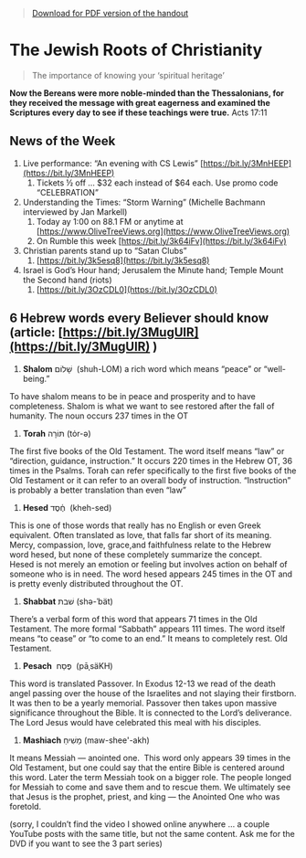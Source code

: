 >[Download for PDF version of the handout](/week042422.pdf)


# The Jewish Roots of Christianity

> The importance of knowing your ‘spiritual heritage’

**Now the Bereans were more noble-minded than the Thessalonians, for they received the message with great eagerness and examined the Scriptures every day to see if these teachings were true.** Acts 17:11


## News of the Week
1. Live performance:  “An evening with CS Lewis”  [https://bit.ly/3MnHEEP](https://bit.ly/3MnHEEP) 
	1. Tickets ½ off … $32 each instead of $64 each.  Use promo code “CELEBRATION”
1. Understanding the Times: “Storm Warning” (Michelle Bachmann interviewed by Jan Markell)
	1. Today ay 1:00 on 88.1 FM or anytime at [https://www.OliveTreeViews.org](https://www.OliveTreeViews.org)
	1. On Rumble this week  [https://bit.ly/3k64iFv](https://bit.ly/3k64iFv) 
1. Christian parents stand up to “Satan Clubs”
	1. [https://bit.ly/3k5esq8](https://bit.ly/3k5esq8) 
1. Israel is God’s Hour hand; Jerusalem the Minute hand; Temple Mount the Second hand (riots) 
	1. [https://bit.ly/3OzCDL0](https://bit.ly/3OzCDL0)

## 6 Hebrew words every Believer should know  (article:  [https://bit.ly/3MugUlR](https://bit.ly/3MugUlR) )
	
1. **Shalom** שָׁלוֹם     (shuh-LOM) a rich word which means “peace” or “well-being.” 

To have shalom means to be in peace and prosperity and to have completeness. Shalom is what we want to see restored after the fall of humanity.  The noun occurs 237 times in the OT
1. **Torah**    תּוֹרָה   (tȯr-ə)
	
The first five books of the Old Testament.  The word itself means “law” or “direction, guidance, instruction.”  It occurs 220 times in the Hebrew OT, 36 times in the Psalms.  Torah can refer specifically to the first five books of the Old Testament or it can refer to an overall body of instruction.  “Instruction” is probably a better translation than even “law”
1. **Hesed** חֶ֫סֶד       (kheh-sed)
	
This is one of those words that really has no English or even Greek equivalent. Often translated as love, that falls far short of its meaning.  Mercy, compassion, love, grace,and faithfulness relate to the Hebrew word hesed, but none of these completely summarize the concept.  Hesed is not merely an emotion or feeling but involves action on behalf of someone who is in need.  The word hesed appears 245 times in the OT and is pretty evenly distributed throughout the OT. 
1. **Shabbat**  שׁבת     (shə-ˈbät)
	
There’s a verbal form of this word that appears 71 times in the Old Testament.  The more formal “Sabbath” appears 111 times.  The word itself means “to cease” or “to come to an end.”  It means to completely rest. Old Testament. 
1. **Pesach**   פֶּסַח   (pāˌsäKH)
	
This word is translated Passover.  In Exodus 12-13 we read of the death angel passing over the house of the Israelites and not slaying their firstborn. It was then to be a yearly memorial.  Passover then takes upon massive significance throughout the Bible.  It is connected to the Lord’s deliverance. The Lord Jesus would have celebrated this meal with his disciples.
1. **Mashiach**  מָשִׁיחַ    (maw-shee'-akh)
	
It means Messiah — anointed one.  This word only appears 39 times in the Old Testament, but one could say that the entire Bible is centered around this word.  Later the term Messiah took on a bigger role. The people longed for Messiah to come and save them and to rescue them.  We ultimately see that Jesus is the prophet, priest, and king — the Anointed One who was foretold.

(sorry, I couldn’t find the video I showed online anywhere … a couple YouTube posts with the same title, but not the same content.  Ask me for the DVD if you want to see the 3 part series)

